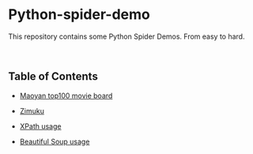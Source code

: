 # Python-spider-demo
This repository contains some Python Spider Demos. From easy to hard.


<br/>

## Table of Contents

* [Maoyan top100 movie board](https://github.com/olivercqc/Python-spider-demo/blob/master/Maoyan)

* [Zimuku](https://github.com/olivercqc/Python-spider-demo/tree/master/zimuku)

* [XPath usage](https://github.com/olivercqc/Python-spider-demo/tree/master/parse_lib_usage/XPath_usage_dmeo.py) 

* [Beautiful Soup usage](https://github.com/olivercqc/Python-spider-demo/tree/master/parse_lib_usage/bs4_usage_dmeo.py)

<br/>